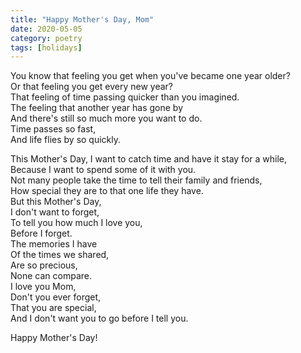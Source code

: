 ```yaml
---
title: "Happy Mother's Day, Mom"
date: 2020-05-05
category: poetry
tags: [holidays]
---
```


You know that feeling you get when you've became one year older?\
Or that feeling you get every new year?\
That feeling of time passing quicker than you imagined.<!-- more -->\
The feeling that another year has gone by\
And there's still so much more you want to do.\
Time passes so fast,\
And life flies by so quickly.

This Mother's Day, I want to catch time and have it stay for a while,\
Because I want to spend some of it with you.\
Not many people take the time to tell their family and friends,\
How special they are to that one life they have.\
But this Mother's Day,\
I don't want to forget,\
To tell you how much I love you,\
Before I forget.\
The memories I have\
Of the times we shared,\
Are so precious,\
None can compare.\
I love you Mom,\
Don't you ever forget,\
That you are special,\
And I don't want you to go before I tell you.

Happy Mother's Day!
